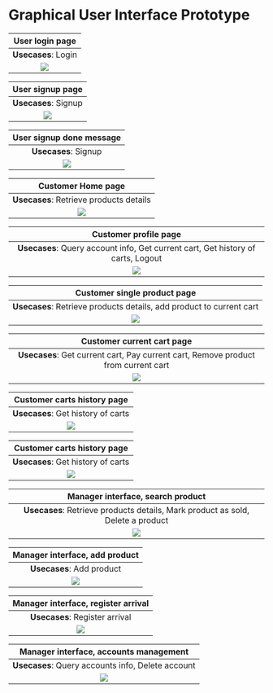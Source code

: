 # Graphical User Interface Prototype

| User login page |
| :-------------: |
| **Usecases**: Login |
| ![](./Images/GUI/V1/Login.png) |


| User signup page |
| :-------------: |
| **Usecases**: Signup |
| ![](./Images/GUI/V1/Create_Account.png) |

| User signup done message |
| :-------------: |
| **Usecases**: Signup |
| ![](./Images/GUI/V1/Create_Account_DONE.png) |

| Customer Home page |
| :-------------: |
| **Usecases**: Retrieve products details |
| ![](./Images/GUI/V1/Home_Page.png) |

| Customer profile page |
| :-------------: |
| **Usecases**: Query account info, Get current cart, Get history of carts, Logout |
| ![](./Images/GUI/V1/Customer_Profile_section.png) |

| Customer single product page |
| :-------------: |
| **Usecases**: Retrieve products details, add product to current cart |
| ![](./Images/GUI/V1/Product_Page.png) |

| Customer current cart page |
| :-------------: |
| **Usecases**: Get current cart, Pay current cart, Remove product from current cart |
| ![](./Images/GUI/V1/Current_Cart.png) |

| Customer carts history page |
| :-------------: |
| **Usecases**: Get history of carts|
| ![](./Images/GUI/V1/Carts_History.png) |

| Customer carts history page |
| :-------------: |
| **Usecases**: Get history of carts|
| ![](./Images/GUI/V1/Old_cart.png) |

| Manager interface, search product |
| :-------------: |
| **Usecases**: Retrieve products details, Mark product as sold, Delete a product|
| ![](./Images/GUI/V1/Manager_Search_Product.png) |

| Manager interface, add product |
| :-------------: |
| **Usecases**: Add product|
| ![](./Images/GUI/V1/Manager_add_Product.png) |

| Manager interface, register arrival |
| :-------------: |
| **Usecases**: Register arrival|
| ![](./Images/GUI/V1/Manager_register_arrival.png) |

| Manager interface, accounts management |
| :-------------: |
| **Usecases**: Query accounts info, Delete account|
| ![](./Images/GUI/V1/Manager_Account_management.png) |
